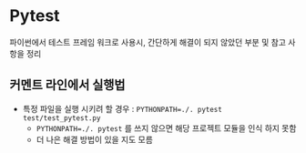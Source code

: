 # Pytest

파이썬에서 테스트 프레임 워크로 사용시, 간단하게 해결이 되지 않았던 부분 및 참고 사항을 정리

## 커멘트 라인에서 실행법

- 특정 파일을 실행 시키려 할 경우 : `PYTHONPATH=./. pytest test/test_pytest.py`
  - `PYTHONPATH=./. pytest` 를 쓰지 않으면 해당 프로젝트 모듈을 인식 하지 못함
  - 더 나은 해결 방법이 있을 지도 모름

